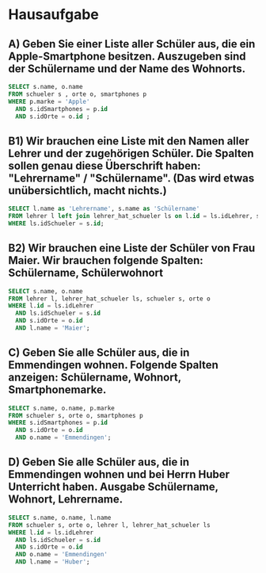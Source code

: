 # Hausaufgabe
## A) Geben Sie einer Liste aller Schüler aus, die ein Apple-Smartphone besitzen. Auszugeben sind der Schülername und der Name des Wohnorts.
```sql
SELECT s.name, o.name
FROM schueler s , orte o, smartphones p
WHERE p.marke = 'Apple'
  AND s.idSmartphones = p.id
  AND s.idOrte = o.id ;
```
## B1) Wir brauchen eine Liste mit den Namen aller Lehrer und der zugehörigen Schüler. Die Spalten sollen genau diese Überschrift haben: "Lehrername" / "Schülername". (Das wird etwas unübersichtlich, macht nichts.)
```sql
SELECT l.name as 'Lehrername', s.name as 'Schülername'
FROM lehrer l left join lehrer_hat_schueler ls on l.id = ls.idLehrer, schueler s
WHERE ls.idSchueler = s.id;
```

## B2) Wir brauchen eine Liste der Schüler von Frau Maier. Wir brauchen folgende Spalten: Schülername, Schülerwohnort
```sql
SELECT s.name, o.name
FROM lehrer l, lehrer_hat_schueler ls, schueler s, orte o
WHERE l.id = ls.idLehrer
  AND ls.idSchueler = s.id
  AND s.idOrte = o.id
  AND l.name = 'Maier';
```

## C) Geben Sie alle Schüler aus, die in Emmendingen wohnen. Folgende Spalten anzeigen: Schülername, Wohnort, Smartphonemarke.
```sql
SELECT s.name, o.name, p.marke
FROM schueler s, orte o, smartphones p
WHERE s.idSmartphones = p.id
  AND s.idOrte = o.id
  AND o.name = 'Emmendingen';
```

## D) Geben Sie alle Schüler aus, die in Emmendingen wohnen und bei Herrn Huber Unterricht haben. Ausgabe Schülername, Wohnort, Lehrername.
```sql
SELECT s.name, o.name, l.name
FROM schueler s, orte o, lehrer l, lehrer_hat_schueler ls
WHERE l.id = ls.idLehrer
  AND ls.idSchueler = s.id
  AND s.idOrte = o.id
  AND o.name = 'Emmendingen'
  AND l.name = 'Huber';
```
